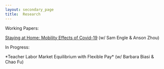 ```yaml
---
layout: secondary_page
title:  Research
---
```

<style>
  .makespace {
     margin-top: 0cm;
     margin-bottom: 1cm;
  }
</style>

Working Papers:
<p>
<a href="/research/Engle_Stromme_Zhou_COVID_WP.pdf">Staying at Home: Mobility Effects of Covid-19</a> (w/ Sam Engle & Anson Zhou)
</p>
   

In Progress:
<div markdown="1">
*Teacher Labor Market Equilibrium with Flexible Pay* (w/ Barbara Biasi & Chao Fu)
</div>